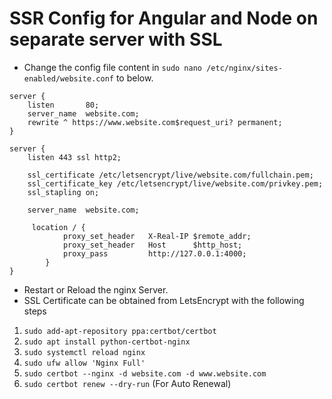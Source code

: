 # SSR Config for Angular and Node on separate server with SSL

- Change the config file content in ``sudo nano /etc/nginx/sites-enabled/website.conf`` to below.

```
server {
    listen       80;
    server_name  website.com;
    rewrite ^ https://www.website.com$request_uri? permanent;
}

server {
    listen 443 ssl http2;

    ssl_certificate /etc/letsencrypt/live/website.com/fullchain.pem;
    ssl_certificate_key /etc/letsencrypt/live/website.com/privkey.pem;
    ssl_stapling on;

    server_name  website.com;

     location / {
            proxy_set_header   X-Real-IP $remote_addr;
            proxy_set_header   Host      $http_host;
            proxy_pass         http://127.0.0.1:4000;
        }
}
```

- Restart or Reload the nginx Server.
- SSL Certificate can be obtained from LetsEncrypt with the following steps
1. ``sudo add-apt-repository ppa:certbot/certbot``  
2. ``sudo apt install python-certbot-nginx``
3. ``sudo systemctl reload nginx``
4. ``sudo ufw allow 'Nginx Full'``
5. ``sudo certbot --nginx -d website.com -d www.website.com``
6. ``sudo certbot renew --dry-run`` (For Auto Renewal)

